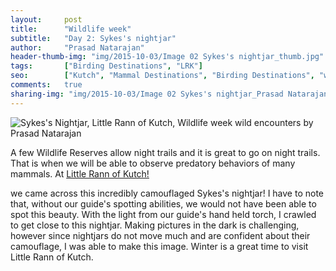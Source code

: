```yaml
---
layout:     post
title:      "Wildlife week"
subtitle:   "Day 2: Sykes's nightjar"
author:     "Prasad Natarajan"
header-thumb-img: "img/2015-10-03/Image 02 Sykes's nightjar_thumb.jpg"
tags:       ["Birding Destinations", "LRK"]
seo: 		["Kutch", "Mammal Destinations", "Birding Destinations", "wildlifeweek"]
comments:   true
sharing-img: "img/2015-10-03/Image 02 Sykes's nightjar_Prasad Natarajan.jpg"
---
```



<img src="{{ site.baseurl }}/img/2015-10-03/Image 02 Sykes's nightjar_Prasad Natarajan.jpg" alt="Sykes's Nightjar, Little Rann of Kutch, Wildlife week wild encounters by Prasad Natarajan">

<p>
A few Wildlife Reserves allow night trails and it is great to go on night trails. That is when we will be able to observe predatory behaviors of many mammals. At <a href="http://www.wilderhood.com/destination/Kutch">Little Rann of Kutch!</a></p> 
<p>
we came across this incredibly camouflaged Sykes's nightjar! I have to note that, without our guide's spotting abilities, we would not have been able to spot this beauty. With the light from our guide's hand held torch, I crawled to get close to this nightjar. Making pictures in the dark is challenging, however since nightjars do not move much and are confident about their camouflage, I was able to make this image. Winter is a great time to visit Little Rann of Kutch.</p>
